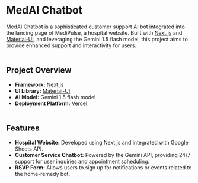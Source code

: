 # MedAI Chatbot<br>

MedAI Chatbot is a sophisticated customer support AI bot integrated into the landing page of MediPulse, a hospital website. Built with [Next.js](https://nextjs.org/) and [Material-UI](https://mui.com/), and leveraging the Gemini 1.5 flash model, this project aims to provide enhanced support and interactivity for users.<br><br>

## Project Overview

- **Framework:** [Next.js](https://nextjs.org/)<br>
- **UI Library:** [Material-UI](https://mui.com/)<br>
- **AI Model:** Gemini 1.5 flash model<br>
- **Deployment Platform:** [Vercel](https://vercel.com/)<br><br>

## Features

- **Hospital Website:** Developed using Next.js and integrated with Google Sheets API.<br>
- **Customer Service Chatbot:** Powered by the Gemini API, providing 24/7 support for user inquiries and appointment scheduling.<br>
- **RSVP Form:** Allows users to sign up for notifications or events related to the home-remedy bot.<br><br>



 
